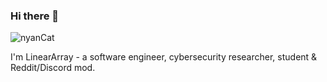 ### Hi there 👋
![nyanCat](https://media.tenor.com/xzjlrhYq_lQAAAAj/cat-nyan-cat.gif)

I'm LinearArray - a software engineer, cybersecurity researcher, student & Reddit/Discord mod. 
